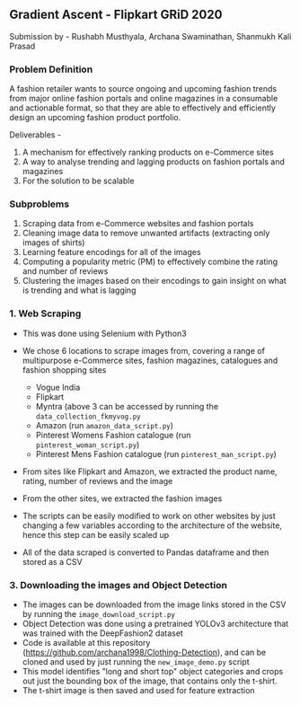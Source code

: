 ## Gradient Ascent - Flipkart GRiD 2020
Submission by -
Rushabh Musthyala,
Archana Swaminathan,
Shanmukh Kali Prasad 

### Problem Definition
A fashion retailer wants to source ongoing and upcoming fashion trends from major online fashion portals and online magazines in a consumable and actionable format, so that they are able to effectively and efficiently design an upcoming fashion product portfolio.

Deliverables -
1) A mechanism for effectively ranking products on e-Commerce sites
2) A way to analyse trending and lagging products on fashion portals and magazines
3) For the solution to be scalable   

### Subproblems 
1) Scraping data from e-Commerce websites and fashion portals
2) Cleaning image data to remove unwanted artifacts (extracting only images of shirts)
3) Learning feature encodings for all of the images
4) Computing a popularity metric (PM) to effectively combine the rating and number of reviews
5) Clustering the images based on their encodings to gain insight on what is trending and what is lagging

### 1. Web Scraping
 - This was done using Selenium with Python3
 - We chose 6 locations to scrape images from, covering a range of multipurpose e-Commerce sites, fashion magazines, catalogues and fashion shopping sites
	 - Vogue India
	 - Flipkart
	 - Myntra 
	   (above 3 can be accessed by running the ```data_collection_fkmyvog.py```
	 - Amazon (run ```amazon_data_script.py```)
	 - Pinterest Womens Fashion catalogue (run ```pinterest_woman_script.py```)
	 - Pinterest Mens Fashion catalogue (run ```pinterest_man_script.py```)
	 
 - From sites like Flipkart and Amazon, we extracted the product name, rating, number of reviews and the image
 - From the other sites, we extracted the fashion images
 - The scripts can be easily modified to work on other websites by just changing a few variables according to the architecture of the website, hence this step can be easily scaled up
 - All of the data scraped is converted to Pandas dataframe and then stored as a CSV
 
 ### 3. Downloading the images and Object Detection
 - The images can be downloaded from the image links stored in the CSV by running the ``` image_download_script.py ```
 - Object Detection was done using a pretrained YOLOv3 architecture that was trained with the DeepFashion2 dataset
 - Code is available at this repository (https://github.com/archana1998/Clothing-Detection), and can be cloned and used by just running the ```new_image_demo.py``` script
 - This model identifies "long and short top" object categories and crops out just the bounding box of the image, that contains only the t-shirt.
 - The t-shirt image is then saved and used for feature extraction
